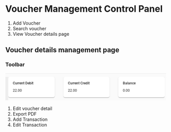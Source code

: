 # Voucher Management Control Panel

1. Add Voucher
2. Search voucher
3. View Voucher details page

## Voucher details management page

### Toolbar

![](../../.gitbook/assets/image%20%2830%29.png)

1. Edit voucher detail
2. Export PDF
3. Add Transaction
4. Edit Transaction

